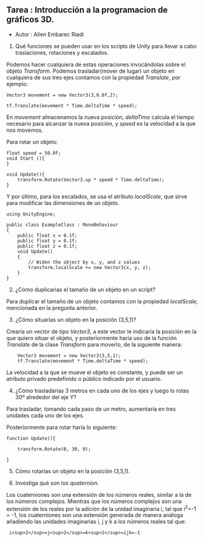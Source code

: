 ## Tarea : Introducción a la programacion de gráficos 3D.

* Autor : Alien Embarec Riadi

1.	Qué funciones se pueden usar en los scripts de Unity para llevar a cabo traslaciones, rotaciones y escalados. 

Podemos hacer cualquiera  de estas operaciones invocándolas sobre el objeto *Transform*. Podemos trasladar(mover  de lugar) un objeto  en cualquiera de sus tres ejes contamos con la propiedad *Translate*, por ejemplo:

	Vector3 movement = new Vector3(3,0.0f,2);

	tf.Translate(movement * Time.deltaTime * speed);

En *movement* almacenamos la nueva posición, *deltaTime* calcula el tiempo necesario para alcanzar la nueva posición, y *speed* es la velocidad a la que nos movemos.


Para rotar un objeto:

	float speed = 50.0f;
	void Start (){
	}

	void Update(){
		transform.Rotate(Vector3.up * speed * Time.deltaTime);
	}



Y por último, para los escalados, se usa el atributo *localScale*, que sirve para modificar las dimensiones de un objeto.

	using UnityEngine;

	public class ExampleClass : MonoBehaviour
	{
	    public float x = 0.1f;
	    public float y = 0.1f;
	    public float z = 0.1f;
	    void Update()
	    {
	        // Widen the object by x, y, and z values
	        transform.localScale += new Vector3(x, y, z);
	    }
	}


2.	¿Cómo duplicarías el tamaño de un objeto en un script?

Para duplicar el tamaño de un objeto contamos con la propiedad *localScale*, mencionada en la pregunta anterior.


3. ¿Cómo situarías un objeto en la posición (3,5,1)?

 Crearía un vector de tipo *Vector3*, a este vector le indicaría la posición en la que quiero situar el objeto, y posteriormente haría uso de la función *Translate* de la clase *Transform* para moverlo, de la siguiente manera:

		Vector3 movement = new Vector3(3,5,1); 
		tf.Translate(movement * Time.deltaTime * speed);

La velocidad a la que se mueve el objeto es constante, y puede ser un atributo privado predefinido o público indicado por el usuario.

4. ¿Cómo trasladarías 3 metros en cada uno de los ejes y luego lo rotas 30º alrededor del eje Y?

Para trasladar, tomando cada paso de un metro, aumentaría en tres unidades cada uno de los ejes.

Posteriormente para rotar haría lo siguiente:

	function Update(){
		
		transform.Rotate(0, 30, 0);
		
	}

5. Cómo rotarías un objeto en la posición (3,5,1).



9. Investiga qué son los *quaternion*.

Los cuaterniones son una extensión de los números reales, similar a la de los números complejos. Mientras que los números complejos son una extensión de los reales por la adición de la unidad imaginaria i, tal que  i<sup>2</sup>=-1 = -1, los cuaterniones son una extensión generada de manera análoga añadiendo las unidades imaginarias i, j y k a los números reales tal que:

	 i<sup>2</sup>=j<sup>2</sup>=k<sup>2</sup>=ijk=-1

